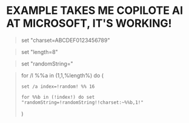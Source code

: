 
# EXAMPLE TAKES ME COPILOTE AI AT MICROSOFT, IT'S WORKING!

> set "charset=ABCDEF0123456789"

> set "length=8"

> set "randomString="

> for /l %%a in (1,1,%length%) do (
>
>     set /a index=!random! %% 16
>
>     for %%b in (!index!) do set "randomString=!randomString!!charset:~%%b,1!"
>
> )
